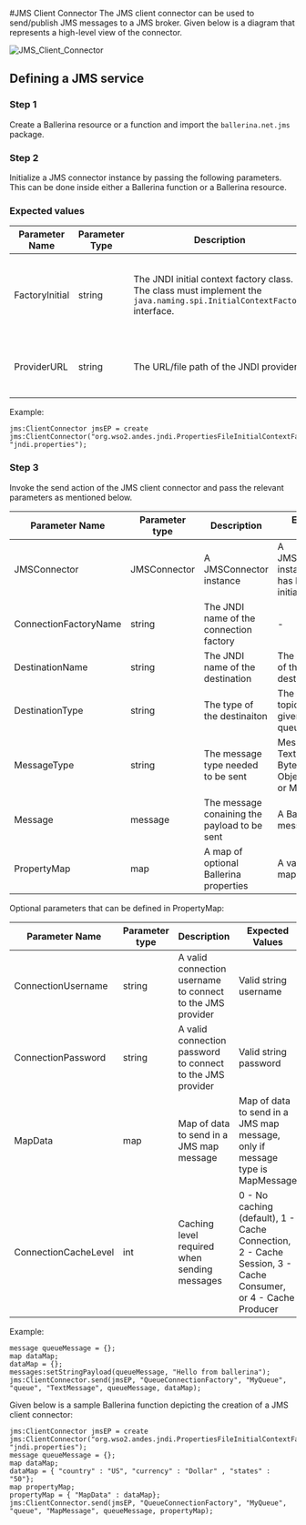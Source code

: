 #JMS Client Connector
The JMS client connector can be used to send/publish JMS messages to a JMS broker. Given below is a diagram that represents a high-level view of the connector.

![JMS_Client_Connector](../images/jms_client_connector.png)

## Defining a JMS service

### Step 1
Create a Ballerina resource or a function and import the `ballerina.net.jms` package.

### Step 2
Initialize a JMS connector instance by passing the following parameters. This can be done inside either a Ballerina function or a Ballerina resource.

### Expected values

Parameter Name | Parameter Type | Description | Expected Values
---------- | ------------- | ----- | --------
FactoryInitial | string | The JNDI initial context factory class. The class must implement the `java.naming.spi.InitialContextFactory` interface. | A valid class name depending on the JMS provider
ProviderURL | string | The URL/file path of the JNDI provider. | A valid URL/path for the JNDI provider

Example:

```
jms:ClientConnector jmsEP = create jms:ClientConnector("org.wso2.andes.jndi.PropertiesFileInitialContextFactory", "jndi.properties");
```
### Step 3
Invoke the send action of the JMS client connector and pass the relevant parameters as mentioned below.

Parameter Name | Parameter type | Description | Expected Values
------------ | ------------- | ----------- | -------------
JMSConnector | JMSConnector | A JMSConnector instance | A JMSConnector instance that has been initialized
ConnectionFactoryName | string | The JNDI name of the connection factory | -
DestinationName | string | The JNDI name of the destination | The JNDI name of the destination
DestinationType | string | The type of the destinaiton | The queue or topic. If not given, taken as queue.
MessageType | string | The message type needed to be sent | Message, TextMessage, BytesMessage, ObjectMessage, or MapMessage
Message | message | The message conaining the payload to be sent | A Ballerina message
PropertyMap | map | A map of optional Ballerina properties | A valid Ballerina map

Optional parameters that can be defined in PropertyMap:

Parameter Name | Parameter type | Description | Expected Values
------------- | ------------------- | ---------------- | ---------------
ConnectionUsername | string | A valid connection username to connect to the JMS provider | Valid string username
ConnectionPassword | string | A valid connection password to connect to the JMS provider | Valid string password
MapData | map | Map of data to send in a JMS map message | Map of data to send in a JMS map message, only if message type is MapMessage
ConnectionCacheLevel | int | Caching level required when sending messages | 0 - No caching (default), 1 - Cache Connection, 2 - Cache Session, 3 - Cache Consumer, or 4 - Cache Producer


Example:

```
message queueMessage = {};
map dataMap;
dataMap = {};
messages:setStringPayload(queueMessage, "Hello from ballerina");
jms:ClientConnector.send(jmsEP, "QueueConnectionFactory", "MyQueue", "queue", "TextMessage", queueMessage, dataMap);
```

Given below is a sample Ballerina function depicting the creation of a JMS client connector:

```
jms:ClientConnector jmsEP = create jms:ClientConnector("org.wso2.andes.jndi.PropertiesFileInitialContextFactory", "jndi.properties");
message queueMessage = {};
map dataMap;
dataMap = { "country" : "US", "currency" : "Dollar" , "states" : "50"};
map propertyMap;
propertyMap = { "MapData" : dataMap};
jms:ClientConnector.send(jmsEP, "QueueConnectionFactory", "MyQueue", "queue", "MapMessage", queueMessage, propertyMap);
```
